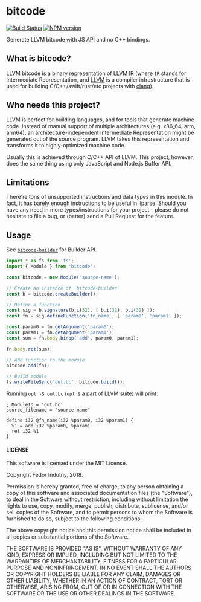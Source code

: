 # bitcode
[![Build Status](https://secure.travis-ci.org/indutny/bitcode.svg)](http://travis-ci.org/indutny/bitcode)
[![NPM version](https://badge.fury.io/js/bitcode.svg)](https://badge.fury.io/js/bitcode)

Generate LLVM bitcode with JS API and no C++ bindings.

## What is bitcode?

[LLVM bitcode][1] is a binary representation of [LLVM IR][2] (where `IR` stands
for Intermediate Representation, and [LLVM][3] is a compiler infrastructure that
is used for building C/C++/swift/rust/etc projects with [clang][4]).

## Who needs this project?

LLVM is perfect for building languages, and for tools that generate machine
code. Instead of manual support of multiple architectures (e.g. x86_64, arm,
arm64), an architecture-independent Intermediate Representation might be
generated out of the source program. LLVM takes this representation and
transforms it to highly-optimized machine code.

Usually this is achieved through C/C++ API of LLVM. This project, however, does
the same thing using only JavaScript and Node.js Buffer API.

## Limitations

There're tons of unsupported instructions and data types in this module.
In fact, it has barely enough instructions to be useful in [llparse][5]. Should
you have any need in more types/instructions for your project - please do not
hesitate to file a bug, or (better) send a Pull Request for the feature.

## Usage

See [`bitcode-builder`][0] for Builder API.

```typescript
import * as fs from 'fs';
import { Module } from 'bitcode';

const bitcode = new Module('source-name');

// Create an instance of `bitcode-builder`
const b = bitcode.createBuilder();

// Define a function
const sig = b.signature(b.i(32), [ b.i(32), b.i(32) ]);
const fn = sig.defineFunction('fn_name', [ 'param0', 'param1' ]);

const param0 = fn.getArgument('param0');
const param1 = fn.getArgument('param1');
const sum = fn.body.binop('add', param0, param1);

fn.body.ret(sum);

// Add function to the module
bitcode.add(fn);

// Build module
fs.writeFileSync('out.bc', bitcode.build());
```

Running `opt -S out.bc` (`opt` is a part of LLVM suite) will print:

```bitcode
; ModuleID = 'out.bc'
source_filename = "source-name"

define i32 @fn_name(i32 %param0, i32 %param1) {
  %1 = add i32 %param0, %param1
  ret i32 %1
}
```

#### LICENSE

This software is licensed under the MIT License.

Copyright Fedor Indutny, 2018.

Permission is hereby granted, free of charge, to any person obtaining a
copy of this software and associated documentation files (the
"Software"), to deal in the Software without restriction, including
without limitation the rights to use, copy, modify, merge, publish,
distribute, sublicense, and/or sell copies of the Software, and to permit
persons to whom the Software is furnished to do so, subject to the
following conditions:

The above copyright notice and this permission notice shall be included
in all copies or substantial portions of the Software.

THE SOFTWARE IS PROVIDED "AS IS", WITHOUT WARRANTY OF ANY KIND, EXPRESS
OR IMPLIED, INCLUDING BUT NOT LIMITED TO THE WARRANTIES OF
MERCHANTABILITY, FITNESS FOR A PARTICULAR PURPOSE AND NONINFRINGEMENT. IN
NO EVENT SHALL THE AUTHORS OR COPYRIGHT HOLDERS BE LIABLE FOR ANY CLAIM,
DAMAGES OR OTHER LIABILITY, WHETHER IN AN ACTION OF CONTRACT, TORT OR
OTHERWISE, ARISING FROM, OUT OF OR IN CONNECTION WITH THE SOFTWARE OR THE
USE OR OTHER DEALINGS IN THE SOFTWARE.

[0]: https://github.com/indutny/bitcode-builder
[1]: https://llvm.org/docs/BitCodeFormat.html
[2]: https://llvm.org/docs/LangRef.html
[3]: http://llvm.org/
[4]: https://clang.llvm.org/
[5]: http://github.com/indutny/llparse
